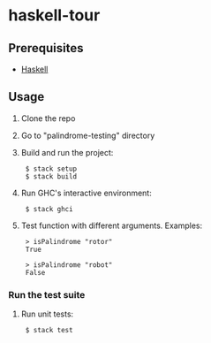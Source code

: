 # haskell-tour

## Prerequisites

- [Haskell](https://www.haskell.org/downloads/)

## Usage

1. Clone the repo

1. Go to "palindrome-testing" directory

1. Build and run the project:

        $ stack setup
        $ stack build

1. Run GHC's interactive environment:

        $ stack ghci

1. Test function with different arguments. Examples:

        > isPalindrome "rotor"
        True

        > isPalindrome "robot"
        False

### Run the test suite

1. Run unit tests:

        $ stack test
